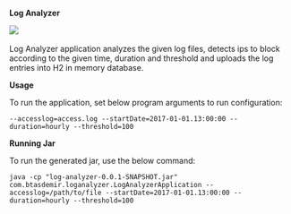 **Log Analyzer**

<img src="https://travis-ci.org/tasdemirbahadir/log-analyzer.svg?branch=master"/>
<br>
<br>
Log Analyzer application analyzes the given log files, detects ips to block according to the given time, duration and threshold and uploads the log entries into H2 in memory database.

**Usage**

To run the application, set below program arguments to run configuration:

`--accesslog=access.log --startDate=2017-01-01.13:00:00 --duration=hourly --threshold=100`

**Running Jar**

To run the generated jar, use the below command:

`java -cp "log-analyzer-0.0.1-SNAPSHOT.jar" com.btasdemir.loganalyzer.LogAnalyzerApplication --accesslog=/path/to/file --startDate=2017-01-01.13:00:00 --duration=hourly --threshold=100`